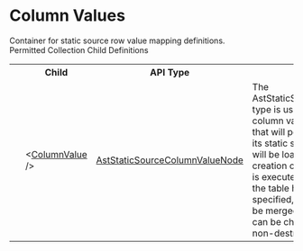 # Column Values

<div class="LanguageSummary"><div class ="SummaryItem">Container for static source row value mapping definitions.</div></div><div class="SchemaBindingGroup"><div class="SchemaBindingGroupHeader">Permitted Collection Child Definitions</div><table id="SchemaBindingList" class="SchemaBindingList"><tbody><tr><th class="SchemaBindingIconColumnHeader">&nbsp;</th><th class="SchemaBindingNameColumnHeader">Child</th><th class="SchemaBindingTypeColumnHeader">API Type</th><th class="SchemaBindingSummaryColumnHeader">Description</th></tr><tr class="cd0"><td class="SchemaBindingIcon"><div class="NotRequired" /></td><td class="SchemaBindingName"><span class="punc">&lt;</span><a href=Varigence.Languages.Biml.Table.AstStaticSourceColumnValueNode.html">ColumnValue</a><span class="punc"> /&gt;</span></td><td class="SchemaBindingType"><a href="../api-reference/Varigence.Languages.Biml.Table.AstStaticSourceColumnValueNode.html">AstStaticSourceColumnValueNode</a></td><td class="SchemaBindingSummary">The AstStaticSourceColumnValueNode type is used to define a single column value within a row of data that will populate a table through its static source.  Static data that will be loaded into the table on creation or when the static source is executed as a package target.  If the table has an appropriate key specified, static source data can be merged into a table so that it can be changed and updated non-destructively.</td></tr></tbody></table></div>